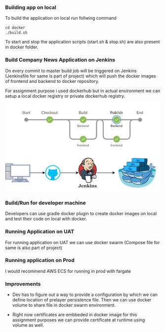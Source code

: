 ### Building app on local

To build the application on local run follwing command
```
cd docker
./build.sh
```

To start and stop the application scripts (start.sh & stop.sh) are also present in docker folder.

### Build Company News Application on Jenkins

On every commit to master build job will be triggered on Jenkins (Jenkinsfile for same is part of project) which will push the docker images of frontend and backend to docker repository.

For assignment purpose i used dockerhub but in actual environment we can setup a local docker registry or private dockerhub registry.

![screenshot of Jenkins pipeline](images/build_pipeline.png)
![screenshot of Jenkins pipeline](images/jenkins.png)

### Build/Run for developer machine

Developers can use gradle docker plugin to create docker images on local and test their code on local with docker.

### Running Application on UAT

For running application on UAT we can use docker swarm (Compose file for same is also part of project)

### Running application on Prod

I would recommend AWS ECS for running in prod with fargate


### Improvements

* Dev has to figure out a way to provide a configuration by which we can define location of prelayer persistence file. Then we can use docker volume to share file in docker swarm environment.

* Right now certificates are embbeded in docker image for this assignment purposes we  can provide certificate at runtime using volume as well.
